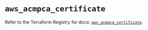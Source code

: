 # `aws_acmpca_certificate`

Refer to the Terraform Registry for docs: [`aws_acmpca_certificate`](https://registry.terraform.io/providers/hashicorp/aws/5.61.0/docs/resources/acmpca_certificate).
